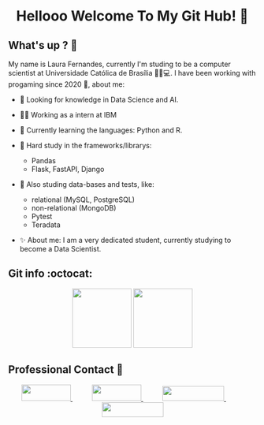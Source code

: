 <h1 align="center"> Hellooo Welcome To My Git Hub! 🚀 </h1>

## What's up ? 👋

<p>
My name is Laura Fernandes, currently I'm studing to be a computer scientist at Universidade Católica de Brasília 👨‍🎓💻.
I have been working with progaming since 2020 🧠, about me:

- 🔬 Looking for knowledge in Data Science and AI.
- 👨‍💼 Working as a intern at IBM
- 🌱 Currently learning the languages: Python and R.
- 🤔 Hard study in the frameworks/librarys:
  - Pandas
  - Flask, FastAPI, Django
- 🧪 Also studing data-bases and tests, like:
  - relational (MySQL, PostgreSQL)
  - non-relational (MongoDB)
  - Pytest
  - Teradata 

- ✨ About me: I am a very dedicated student, currently studying to become a Data Scientist.

## Git info :octocat:

<p align="center">
<img height="120em"
      src="https://github-readme-stats.vercel.app/api/top-langs/?username=Peedrooo&text_color=FFFFFF&show_icons=true&exclude_repo=monitoria,DashEccomerce,Learning-HTML&count_private=true&bg_color=0D1117&layout=compact"
    /> <img height="120em" src="https://github-readme-stats.vercel.app/api?username=Peedrooo&count_private=true&show_icons=true&cache_seconds=86400&custom_title=Github%20Status&text_color=FFFFFF&bg_color=0D1117"
    />

</p>

## Professional Contact 📱

<p align="center">
    <a href="https://github.com/l2v6f">
        <img width="100em" height="33em" src="https://img.shields.io/badge/github-%23100000.svg?&style=for-the-badge&logo=github&logoColor=white&Color&link=mailto:https://github.com/l2v6f">
    </a>
    &nbsp;&nbsp;&nbsp;&nbsp;&nbsp;&nbsp;&nbsp;&nbsp;&nbsp;
    <a href="lauravieirafernandes@gmail.com">
        <img width="100em" height="33em" src="https://img.shields.io/badge/gmail-D14836?&style=for-the-badge&logo=gmail&logoColor=white&link=mailto:lauravieirafernandes@gmail.com">
    </a>
    &nbsp;&nbsp;&nbsp;&nbsp;&nbsp;&nbsp;&nbsp;&nbsp;&nbsp;
    <a href="https://www.linkedin.com/in/laura-vieira-fernandes-b6a8191b7/">
        <img width="125em" height="30em" src="https://img.shields.io/badge/linkedin-%230077B5.svg?&style=for-the-badge&logo=linkedin&logoColor=white&link=mailto:https://www.linkedin.com/in/laura-vieira-fernandes-b6a8191b7/">
    </a>
    &nbsp;&nbsp;&nbsp;&nbsp;&nbsp;&nbsp;&nbsp;&nbsp;&nbsp;
    <a href="https://api.whatsapp.com/send?phone=5561981978841">
        <img width="125em" height="30em" src="https://img.shields.io/badge/whatsapp-%23100000.svg?&style=for-the-badge&logo=whatsapp&logoColor=white&color=#34af23">
    </a>

</p>
